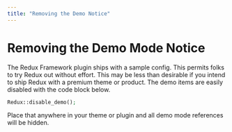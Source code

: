 ```yaml
---
title: "Removing the Demo Notice"
---
```


# Removing the Demo Mode Notice
The Redux Framework plugin ships with a sample config.  This permits folks to try Redux out without effort. 
This may be less than desirable if you intend to ship Redux with a premium theme or product. The demo items are easily 
disabled with the code block below.

```php
Redux::disable_demo();
```

Place that anywhere in your theme or plugin and all demo mode references will be hidden.
